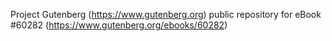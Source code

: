 Project Gutenberg (https://www.gutenberg.org) public repository for
eBook #60282 (https://www.gutenberg.org/ebooks/60282)

